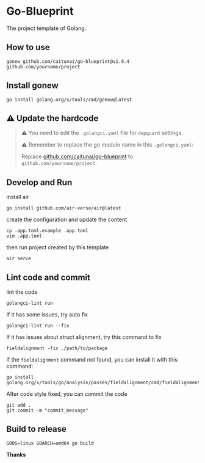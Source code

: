 # Go-Blueprint
The project template of Golang.

## How to use
```shell
gonew github.com/caitunai/go-blueprint@v1.9.4 github.com/yourname/project
```

## Install gonew
```shell
go install golang.org/x/tools/cmd/gonew@latest
```

## ⚠️ Update the hardcode
> ⚠️ You need to edit the `.golangci.yaml` file for `depguard` settings.
>
> ⚠️ Remember to replace the go module name in this `.golangci.yaml`:
>
> Replace [github.com/caitunai/go-blueprint](https://github.com/caitunai/go-blueprint/blob/main/.golangci.yaml#L93) to `github.com/yourname/project`.

## Develop and Run
install air
```shell
go install github.com/air-verse/air@latest
```
create the configuration and update the content
```shell
cp .app.toml.example .app.toml
vim .app.toml
```
then run project created by this template
```shell
air serve
```

## Lint code and commit
lint the code
```shell
golangci-lint run
```

If it has some issues, try auto fix

```shell
golangci-lint run --fix
```

If it has issues about struct alignment, try this command to fix

```shell
fieldalignment -fix ./path/to/package
```

If the `fieldalignment` command not found, you can install it with this command:
```shell
go install golang.org/x/tools/go/analysis/passes/fieldalignment/cmd/fieldalignment@latest
```

After code style fixed, you can commit the code
```shell
git add .
git commit -m "commit_message"
```

## Build to release
```shell
GOOS=linux GOARCH=amd64 go build
```

**Thanks**
